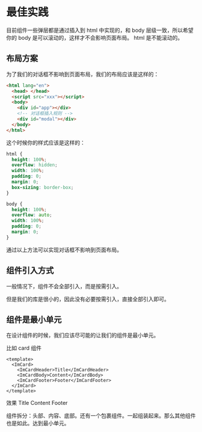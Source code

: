 # 最佳实践

目前组件一些弹层都是通过插入到 html 中实现的，和 body 层级一致，所以希望你的 body 是可以滚动的，这样才不会影响页面布局。
html 是不能滚动的。

## 布局方案

为了我们的对话框不影响到页面布局，我们的布局应该是这样的：

```html
<html lang="en">
  <head> </head>
  <script src="xxx"></script>
  <body>
    <div id="app"></div>
    <!-- 对话框插入规则 -->
    <div id="modal"></div>
  </body>
</html>
```

这个时候你的样式应该是这样的：

```css
html {
  height: 100%;
  overflow: hidden;
  width: 100%;
  padding: 0;
  margin: 0;
  box-sizing: border-box;
}

body {
  height: 100%;
  overflow: auto;
  width: 100%;
  padding: 0;
  margin: 0;
}
```

通过以上方法可以实现对话框不影响到页面布局。

## 组件引入方式

一般情况下，组件不会全部引入，而是按需引入。

但是我们的库是很小的，因此没有必要按需引入，直接全部引入即可。

## 组件是最小单元

在设计组件的时候，我们应该尽可能的让我们的组件是最小单元。

比如 card 组件

```vue
<template>
  <ImCard>
    <ImCardHeader>Title</ImCardHeader>
    <ImCardBody>Content</ImCardBody>
    <ImCardFooter>Footer</ImCardFooter>
  </ImCard>
</template>
```

效果
<ImCard>
<ImCardHeader>Title</ImCardHeader>
<ImCardBody>Content</ImCardBody>
<ImCardFooter>Footer</ImCardFooter>
</ImCard>

组件拆分：头部、内容、底部。还有一个包裹组件。一起组装起来。那么其他组件也是如此。达到最小单元。
